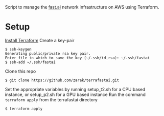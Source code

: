 Script to manage the [fast.ai](https://github.com/fastai/courses) network infrastructure on AWS using Terraform.

# Setup

[Install Terraform](https://www.terraform.io/intro/getting-started/install.html)
Create a key-pair 
```
$ ssh-keygen
Generating public/private rsa key pair.
Enter file in which to save the key (~/.ssh/id_rsa): ~/.ssh/fastai
$ ssh-add ~/.ssh/fastai
```
Clone this repo
```
$ git clone https://github.com/zarak/terrafastai.git
```
Set the appropriate variables by running setup_t2.sh for a CPU based instance, or setup_p2.sh for a GPU based
   instance
Run the command `terraform apply` from the terrafastai directory
```
$ terraform apply
```
